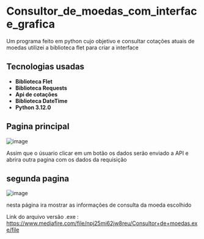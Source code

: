# Consultor_de_moedas_com_interface_grafica
Um programa feito em python cujo objetivo e consultar cotações atuais de moedas
utilizei a biblioteca flet para criar a interface 
## Tecnologias usadas
- **Biblioteca Flet**
- **Biblioteca Requests**
- **Api de cotações**
- **Biblioteca DateTime**
- **Python 3.12.0**
## Pagina principal 


![image](https://github.com/Brayandev0/Consultor_de_moedas_com_interface_grafica/assets/84828739/8a397d58-4bc0-42ee-9ed6-a9a4429b9d59)


Assim que o úsuario clicar em um botão os dados serão enviado a API e abrira outra pagina com os dados da requisição 

## segunda pagina 

![image](https://github.com/Brayandev0/Consultor_de_moedas_com_GUI/assets/84828739/6df86979-b619-42ef-8399-34e7dd0a129d)


nesta página ira mostrar as informações de consulta da moeda escolhido 

Link do arquivo versão .exe : https://www.mediafire.com/file/npj25mi62jw8reu/Consultor+de+moedas.exe/file

